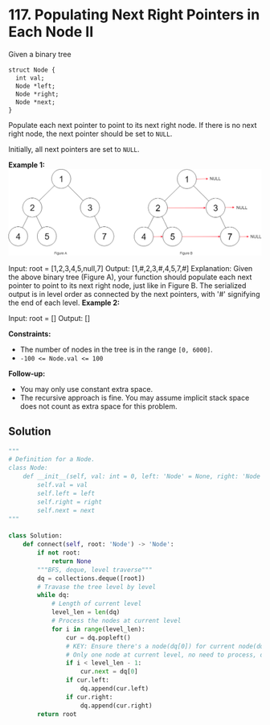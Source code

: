 # 117. Populating Next Right Pointers in Each Node II

Given a binary tree

```
struct Node {
  int val;
  Node *left;
  Node *right;
  Node *next;
}
```
Populate each next pointer to point to its next right node. If there is no next right node, the next pointer should be set to `NULL`.

Initially, all next pointers are set to `NULL`.

 

**Example 1:**
![img_19.png](img_19.png)

Input: root = [1,2,3,4,5,null,7]
Output: [1,#,2,3,#,4,5,7,#]
Explanation: Given the above binary tree (Figure A), your function should populate each next pointer to point to its next right node, just like in Figure B. The serialized output is in level order as connected by the next pointers, with '#' signifying the end of each level.
**Example 2:**

Input: root = []
Output: []
 

**Constraints:**

* The number of nodes in the tree is in the range `[0, 6000]`.
* `-100 <= Node.val <= 100`
 

**Follow-up:**

* You may only use constant extra space.
* The recursive approach is fine. You may assume implicit stack space does not count as extra space for this problem.

## Solution

```python
"""
# Definition for a Node.
class Node:
    def __init__(self, val: int = 0, left: 'Node' = None, right: 'Node' = None, next: 'Node' = None):
        self.val = val
        self.left = left
        self.right = right
        self.next = next
"""

class Solution:
    def connect(self, root: 'Node') -> 'Node':
        if not root:
            return None
        """BFS, deque, level traverse"""
        dq = collections.deque([root])
        # Travase the tree level by level
        while dq:
            # Length of current level
            level_len = len(dq)
            # Process the nodes at current level
            for i in range(level_len):
                cur = dq.popleft()
                # KEY: Ensure there's a node(dq[0]) for current node(dq.pop()) to connect
                # Only one node at current level, no need to process, default next=None
                if i < level_len - 1:
                    cur.next = dq[0]
                if cur.left:
                    dq.append(cur.left)
                if cur.right:
                    dq.append(cur.right)
        return root
```

